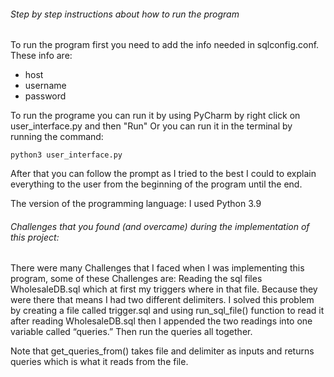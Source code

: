 ###### Step by step instructions about how to run the program

To run the program first you need to add the info needed in sqlconfig.conf. These info are:
* host
* username
* password

To run the programe you can run it by using PyCharm by right click on user_interface.py and then "Run"
Or you can run it in the terminal by running the command:

`python3 user_interface.py`

After that you can follow the prompt as I tried to the best I could to explain everything to the user from the beginning of the program until the end. 

The version of the programming language:
I used Python 3.9

###### Challenges that you found (and overcame) during the implementation of this project:

There were many Challenges that I faced when I was implementing this program, some of these Challenges are:
Reading the sql files WholesaleDB.sql which at first my triggers where in that file. Because they were there that means I had two 
different delimiters. I solved this problem by creating a file called trigger.sql and using run_sql_file() function to read it after
reading WholesaleDB.sql then I appended the two readings into one variable called “queries.” Then run the queries all together.  

Note that get_queries_from() takes file and delimiter as inputs and returns queries which is what it reads from the file.



